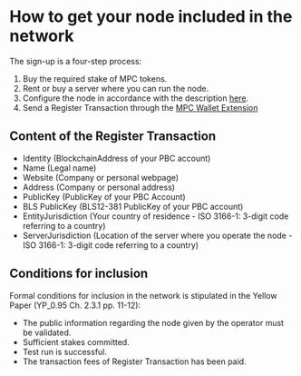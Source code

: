 # How to get your node included in the network

The sign-up is a four-step process:
1) Buy the required stake of MPC tokens. 
2) Rent or buy a server where you can run the node. 
3) Configure the node in accordance with the description [here](operator.md). 
4) Send a Register Transaction through the [MPC Wallet Extension](https://chrome.google.com/webstore/detail/partisia-wallet/gjkdbeaiifkpoencioahhcilildpjhgh)

## Content of the Register Transaction

- Identity (BlockchainAddress of your PBC account)
- Name (Legal name)
- Website (Company or personal webpage)
- Address (Company or personal address)
- PublicKey (PublicKey of your PBC Account)
- BLS PublicKey (BLS12-381 PublicKey of your PBC account)
- EntityJurisdiction (Your country of residence - ISO 3166-1: 3-digit code referring to a country)
- ServerJurisdiction (Location of the server where you operate the node - ISO 3166-1: 3-digit code referring to a country)

## Conditions for inclusion

Formal conditions for inclusion in the network is stipulated in the Yellow Paper (YP_0.95 Ch. 2.3.1 pp. 11-12):

- The public information regarding the node given by the operator must be validated.
- Sufficient stakes committed.
- Test run is successful.
- The transaction fees of Register Transaction has been paid.
